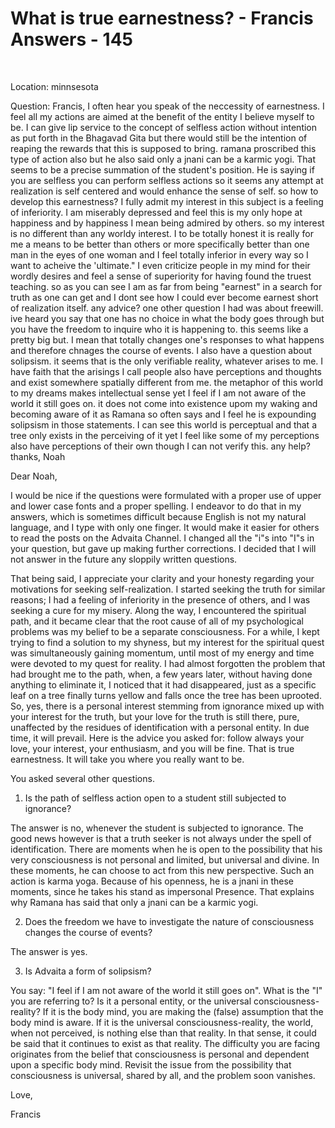 # What is true earnestness? - Francis Answers - 145

&nbsp;

Location: minnsesota&nbsp;

Question: Francis, I often hear you speak of the neccessity of earnestness. I feel all my actions are aimed at the benefit of the entity I believe myself to be. I can give lip service to the concept of selfless action without intention as put forth in the Bhagavad Gita but there would still be the intention of reaping the rewards that this is supposed to bring. ramana proscribed this type of action also but he also said only a jnani can be a karmic yogi. That seems to be a precise summation of the student's position. He is saying if you are selfless you can perform selfless actions so it seems any attempt at realization is self centered and would enhance the sense of self. so how to develop this earnestness? I fully admit my interest in this subject is a feeling of inferiority. I am miserably depressed and feel this is my only hope at happiness and by happiness I mean being admired by others. so my interest is no different than any worldy interest. I to be totally honest it is really for me a means to be better than others or more specifically better than one man in the eyes of one woman and I feel totally inferior in every way so I want to acheive the 'ultimate.&quot; I even criticize people in my mind for their wordly desires and feel a sense of superiority for having found the truest teaching. so as you can see I am as far from being &quot;earnest&quot; in a search for truth as one can get and I dont see how I could ever become earnest short of realization itself. any advice? one other question I had was about freewill. ive heard you say that one has no choice in what the body goes through but you have the freedom to inquire who it is happening to. this seems like a pretty big but. I mean that totally changes one's responses to what happens and therefore chnages the course of events. I also have a question about solipsism. it seems that is the only verifiable reality, whatever arises to me. I have faith that the arisings I call people also have perceptions and thoughts and exist somewhere spatially different from me. the metaphor of this world to my dreams makes intellectual sense yet I feel if I am not aware of the world it still goes on. it does not come into existence upom my waking and becoming aware of it as Ramana so often says and I feel he is expounding solipsism in those statements. I can see this world is perceptual and that a tree only exists in the perceiving of it yet I feel like some of my perceptions also have perceptions of their own though I can not verify this. any help? thanks, Noah

Dear Noah,

I would be nice if the questions were formulated with a proper use of upper and lower case fonts and a proper spelling. I endeavor to do that in my answers, which is sometimes difficult because English is not my natural language, and I type with only one finger. It would make it easier for others to read the posts on the Advaita Channel. I changed all the &quot;i&quot;s into &quot;I&quot;s in your question, but gave up making further corrections. I decided that I will not answer in the future any sloppily written questions.

That being said, I appreciate your clarity and your honesty regarding your motivations for seeking self-realization. I started seeking the truth for similar reasons; I had a feeling of inferiority in the presence of others, and I was seeking a cure for my misery. Along the way, I encountered the spiritual path, and it became clear that the root cause of all of my psychological problems was my belief to be a separate consciousness. For a while, I kept trying to find a solution to my shyness, but my interest for the spiritual quest was simultaneously gaining momentum, until most of my energy and time were devoted to my quest for reality. I had almost forgotten the problem that had brought me to the path, when, a few years later, without having done anything to eliminate it, I noticed that it had disappeared, just as a specific leaf on a tree finally turns yellow and falls once the tree has been uprooted. So, yes, there is a personal interest stemming from ignorance mixed up with your interest for the truth, but your love for the truth is still there, pure, unaffected by the residues of identification with a personal entity. In due time, it will prevail. Here is the advice you asked for: follow always your love, your interest, your enthusiasm, and you will be fine. That is true earnestness. It will take you where you really want to be.

You asked several other questions.

1. Is the path of selfless action open to a student still subjected to ignorance?&nbsp;

The answer is no, whenever the student is subjected to ignorance. The good news however is that a truth seeker is not always under the spell of identification. There are moments when he is open to the possibility that his very consciousness is not personal and limited, but universal and divine. In these moments, he can choose to act from this new perspective. Such an action is karma yoga. Because of his openness, he is a jnani in these moments, since he takes his stand as impersonal Presence. That explains why Ramana has said that only a jnani can be a karmic yogi.

2. Does the freedom we have to investigate the nature of consciousness changes the course of events?

The answer is yes.

3. Is Advaita a form of solipsism?

You say: &quot;I feel if I am not aware of the world it still goes on&quot;. What is the &quot;I&quot; you are referring to? Is it a personal entity, or the universal consciousness-reality? If it is the body mind, you are making the (false) assumption that the body mind is aware. If it is the universal consciousness-reality, the world, when not perceived, is nothing else than that reality. In that sense, it could be said that it continues to exist as that reality. The difficulty you are facing originates from the belief that consciousness is personal and dependent upon a specific body mind. Revisit the issue from the possibility that consciousness is universal, shared by all, and the problem soon vanishes.

Love,

Francis




  








